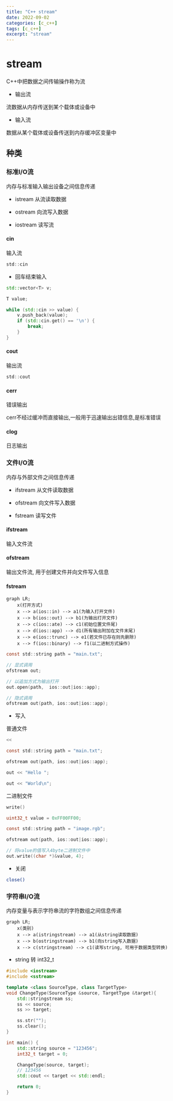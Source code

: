 ```yaml
---
title: "C++ stream"
date: 2022-09-02
categories: [c_c++]
tags: [c_c++]
excerpt: "stream"
---
```


# stream

C++中把数据之间传输操作称为流

- 输出流

流数据从内存传送到某个载体或设备中

- 输入流

数据从某个载体或设备传送到内存缓冲区变量中

## 种类

### 标准I/O流

内存与标准输入输出设备之间信息传递

- istream 从流读取数据

- ostream 向流写入数据

- iostream 读写流

#### cin

输入流

```c
std::cin
```

- 回车结束输入

```c++
std::vector<T> v;

T value;

while (std::cin >> value) {
    v.push_back(value);
    if (std::cin.get() == '\n') {
        break;
    }
}
```

#### cout

输出流

```c
std::cout
```

#### cerr

错误输出

cerr不经过缓冲而直接输出,一般用于迅速输出出错信息,是标准错误

#### clog

日志输出

### 文件I/O流

内存与外部文件之间信息传递

- ifstream 从文件读取数据

- ofstream 向文件写入数据

- fstream 读写文件

#### ifstream

输入文件流

#### ofstream

输出文件流, 用于创建文件并向文件写入信息

#### fstream

```mermaid
graph LR;
    x(打开方式)
    x --> a(ios::in) --> a1(为输入打开文件)
    x --> b(ios::out) --> b1(为输出打开文件)
    x --> c(ios::ate) --> c1(初始位置文件尾)
    x --> d(ios::app) --> d1(所有输出附加在文件末尾)
    x --> e(ios::trunc) --> e1(若文件已存在则先删除)
    x --> f(ios::binary) --> f1(以二进制方式操作)
```

```c
const std::string path = "main.txt";

// 显式调用
ofstream out;

// 以追加方式为输出打开
out.open(path,  ios::out|ios::app);

// 隐式调用
ofstream out(path, ios::out|ios::app);
```

- 写入

普通文件

```c
<<
```

```c
const std::string path = "main.txt";

ofstream out(path, ios::out|ios::app);

out << "Hello ";

out << "World\n";
```

二进制文件

```c
write()
```

```c
uint32_t value = 0xFF00FF00;

const std::string path = "image.rgb";

ofstream out(path, ios::out|ios::app);

// 将value的值写入4byte二进制文件中
out.write((char *)&value, 4);
```

- 关闭

```sh
close()
```

### 字符串I/O流

内存变量与表示字符串流的字符数组之间信息传递

```mermaid
graph LR;
    x(类别)
    x --> a(istringstream) --> a1(从string读取数据)
    x --> b(ostringstream) --> b1(向string写入数据)
    x --> c(stringstream) --> c1(读写string, 可用于数据类型转换)
```

- string 转 int32_t

```c++
#include <iostream>
#include <sstream>

template <class SourceType, class TargetType>
void ChangeType(SourceType &source, TargetType &target){
    std::stringstream ss;
    ss << source;
    ss >> target;

    ss.str("");
    ss.clear();
}

int main() {
    std::string source = "123456";
    int32_t target = 0;

    ChangeType(source, target);
    // 123456
    std::cout << target << std::endl;

    return 0;
}
```
